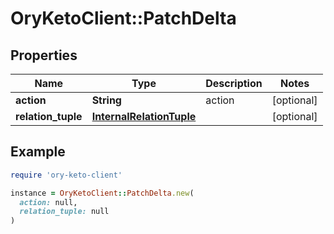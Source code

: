 # OryKetoClient::PatchDelta

## Properties

| Name | Type | Description | Notes |
| ---- | ---- | ----------- | ----- |
| **action** | **String** | action | [optional] |
| **relation_tuple** | [**InternalRelationTuple**](InternalRelationTuple.md) |  | [optional] |

## Example

```ruby
require 'ory-keto-client'

instance = OryKetoClient::PatchDelta.new(
  action: null,
  relation_tuple: null
)
```

